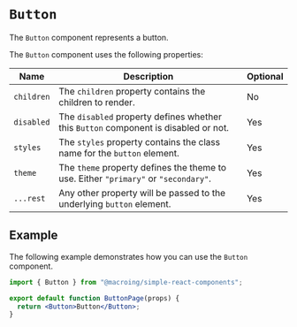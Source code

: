 # `Button`

The `Button` component represents a button.

The `Button` component uses the following properties:

| Name       | Description                                                                         | Optional |
| ---------- | ----------------------------------------------------------------------------------- | -------- |
| `children` | The `children` property contains the children to render.                            | No       |
| `disabled` | The `disabled` property defines whether this `Button` component is disabled or not. | Yes      |
| `styles`   | The `styles` property contains the class name for the `button` element.             | Yes      |
| `theme`    | The `theme` property defines the theme to use. Either `"primary"` or `"secondary"`. | Yes      |
| `...rest`  | Any other property will be passed to the underlying `button` element.               | Yes      |

## Example

The following example demonstrates how you can use the `Button` component.

```jsx
import { Button } from "@macroing/simple-react-components";

export default function ButtonPage(props) {
  return <Button>Button</Button>;
}
```
